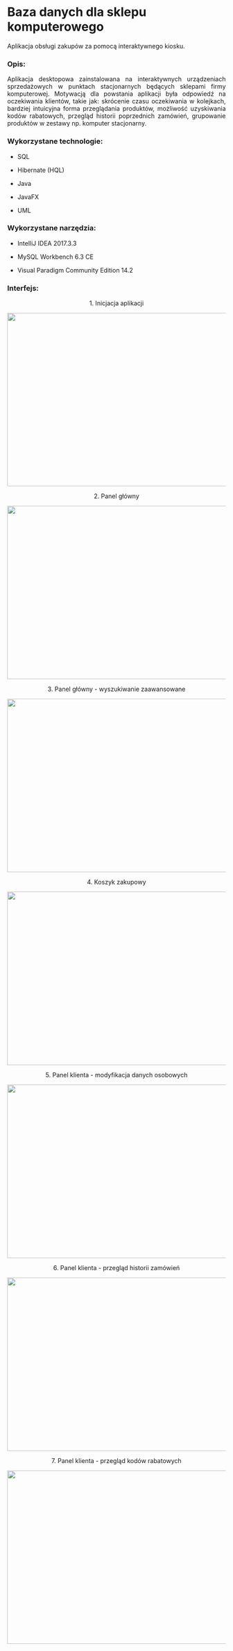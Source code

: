 # Baza danych dla sklepu komputerowego

Aplikacja obsługi zakupów za pomocą interaktywnego kiosku.

### Opis:

<p align="justify">
Aplikacja desktopowa zainstalowana na interaktywnych urządzeniach sprzedażowych w punktach stacjonarnych będących
sklepami firmy komputerowej. Motywacją dla powstania aplikacji była odpowiedź na oczekiwania klientów, takie jak: skrócenie
czasu oczekiwania w kolejkach, bardziej intuicyjna forma przeglądania produktów, możliwość 
uzyskiwania kodów rabatowych, przegląd historii 
poprzednich zamówień, grupowanie produktów w zestawy np. komputer stacjonarny.
</p>

### Wykorzystane technologie:

- SQL <br />

- Hibernate (HQL) <br /> 

- Java <br /> 

- JavaFX <br /> 

- UML <br /> 

### Wykorzystane narzędzia:

- IntelliJ IDEA 2017.3.3 <br />

- MySQL Workbench 6.3 CE <br /> 

- Visual Paradigm Community Edition 14.2 <br /> 

### Interfejs:
<p align="center">
1. Inicjacja aplikacji
</p>
<p align="center">
<img height="400" width="800" src="https://image.ibb.co/b9EPRw/1.png" />
</p>
<p align="center">
2. Panel główny
</p>
<p align="center">
<img height="400" width="800" src="https://image.ibb.co/cACptb/2.png" />
</p>
<p align="center">
3. Panel główny - wyszukiwanie zaawansowane
</p>
<p align="center">
<img height="400" width="800" src="https://image.ibb.co/eYWSeG/8.png" />
</p>
<p align="center">
4. Koszyk zakupowy
</p>
<p align="center">
<img height="400" width="800" src="https://image.ibb.co/mYYjRw/7.png" />
</p>
<p align="center">
5. Panel klienta - modyfikacja danych osobowych
</p>
<p align="center">
<img height="400" width="800" src="https://image.ibb.co/hiMhDb/4.png" />
</p>
<p align="center">
6. Panel klienta - przegląd historii zamówień
</p>
<p align="center">
<img height="400" width="800" src="https://image.ibb.co/gq6FYb/5.png" />
</p>
<p align="center">
7. Panel klienta - przegląd kodów rabatowych
</p>
<p align="center">
<img height="400" width="800" src="https://image.ibb.co/d3fymw/6.png" />
</p>
